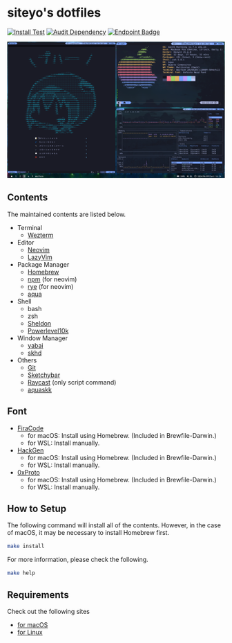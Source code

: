 # siteyo's dotfiles

[![Install Test](https://github.com/siteyo/dotfiles/actions/workflows/install-test.yml/badge.svg?branch=main)](https://github.com/siteyo/dotfiles/actions/workflows/install-test.yml)
[![Audit Dependency](https://github.com/siteyo/dotfiles/actions/workflows/audit-dependency.yml/badge.svg?branch=main)](https://github.com/siteyo/dotfiles/actions/workflows/audit-dependency.yml)
[![Endpoint Badge](https://img.shields.io/endpoint?url=https%3A%2F%2Fgist.githubusercontent.com%2Fsiteyo%2F093763e63c107ab23ebef0133c42e039%2Fraw%2Fvim-startuptime.json&style=flat)](https://github.com/siteyo/dotfiles/actions/workflows/nvim-startuptime.yml?query=branch%3Amain)

![macos-tiling](assets/macos/tiling.png)


## Contents

The maintained contents are listed below.

* Terminal
  * [Wezterm](https://wezfurlong.org/wezterm/index.html)
* Editor
  * [Neovim](https://neovim.io/)
  * [LazyVim](https://www.lazyvim.org/)
* Package Manager
  * [Homebrew](https://brew.sh/)
  * [npm](https://www.npmjs.com/) (for neovim)
  * [rye](https://github.com/astral-sh/rye) (for neovim)
  * [aqua](https://aquaproj.github.io/)
* Shell
  * bash
  * zsh
  * [Sheldon](https://github.com/rossmacarthur/sheldon)
  * [Powerlevel10k](https://github.com/romkatv/powerlevel10k)
* Window Manager
  * [yabai](https://github.com/koekeishiya/yabai)
  * [skhd](https://github.com/koekeishiya/skhd)
* Others
  * [Git](https://www.git-scm.com/)
  * [Sketchybar](https://felixkratz.github.io/SketchyBar/)
  * [Raycast](https://www.raycast.com/) (only script command)
  * [aquaskk](https://github.com/codefirst/aquaskk)


## Font

* [FiraCode](https://github.com/tonsky/FiraCode)
  * for macOS: Install using Homebrew. (Included in Brewfile-Darwin.)
  * for WSL: Install manually.
* [HackGen](https://github.com/yuru7/HackGen/releases)
  * for macOS: Install using Homebrew. (Included in Brewfile-Darwin.)
  * for WSL: Install manually.
* [0xProto](https://github.com/0xType/0xProto)
  * for macOS: Install using Homebrew. (Included in Brewfile-Darwin.)
  * for WSL: Install manually.

## How to Setup

The following command will install all of the contents.
However, in the case of macOS, it may be necessary to install Homebrew first.

```bash
make install
```

For more information, please check the following.

```bash
make help
```

## Requirements

Check out the following sites

* [for macOS](https://docs.brew.sh/Installation#macos-requirements)
* [for Linux](https://docs.brew.sh/Homebrew-on-Linux#requirements)
